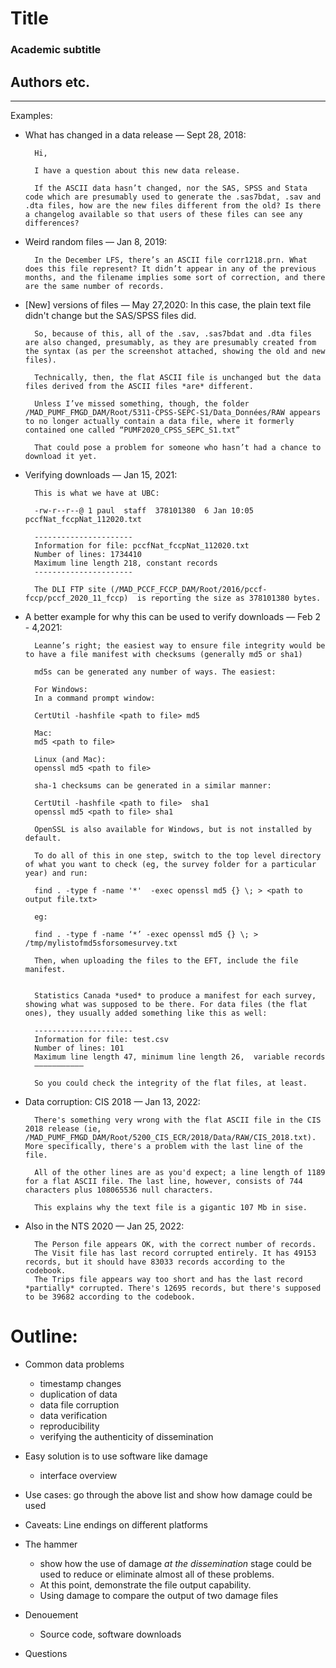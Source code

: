 <style>
.container{
  display: flex;
}
.col {
  flex: 1;
  vertical-align:top;
  /*text-align: left*/
}
.left {text-align:left !important;}
.top {vertical-align:top !important;}

</style>


# Title 
### Academic subtitle

## Authors etc. 
---
Examples:

* What has changed in a data release — Sept 28, 2018:

		Hi,

		I have a question about this new data release.

		If the ASCII data hasn’t changed, nor the SAS, SPSS and Stata code which are presumably used to generate the .sas7bdat, .sav and .dta files, how are the new files different from the old? Is there a changelog available so that users of these files can see any differences?

* Weird random files — Jan 8, 2019:

		In the December LFS, there’s an ASCII file corr1218.prn. What does this file represent? It didn’t appear in any of the previous months, and the filename implies some sort of correction, and there are the same number of records.

* [New] versions of files — May 27,2020:
In this case, the plain text file didn't change but the SAS/SPSS files did.

		So, because of this, all of the .sav, .sas7bdat and .dta files are also changed, presumably, as they are presumably created from the syntax (as per the screenshot attached, showing the old and new files).

		Technically, then, the flat ASCII file is unchanged but the data files derived from the ASCII files *are* different.

		Unless I’ve missed something, though, the folder /MAD_PUMF_FMGD_DAM/Root/5311-CPSS-SEPC-S1/Data_Données/RAW appears to no longer actually contain a data file, where it formerly contained one called “PUMF2020_CPSS_SEPC_S1.txt”

		That could pose a problem for someone who hasn’t had a chance to download it yet.

* Verifying downloads — Jan 15, 2021:

		This is what we have at UBC:

		-rw-r--r--@ 1 paul  staff  378101380  6 Jan 10:05 pccfNat_fccpNat_112020.txt

		----------------------
		Information for file: pccfNat_fccpNat_112020.txt
		Number of lines: 1734410
		Maximum line length 218, constant records
		----------------------

		The DLI FTP site (/MAD_PCCF_FCCP_DAM/Root/2016/pccf-fccp/pccf_2020_11_fccp)  is reporting the size as 378101380 bytes. 

* A better example for why this can be used to verify downloads — Feb 2 - 4,2021:

		Leanne’s right; the easiest way to ensure file integrity would be to have a file manifest with checksums (generally md5 or sha1)

		md5s can be generated any number of ways. The easiest:

		For Windows:
		In a command prompt window:

		CertUtil -hashfile <path to file> md5

		Mac:
		md5 <path to file>

		Linux (and Mac):
		openssl md5 <path to file>

		sha-1 checksums can be generated in a similar manner:

		CertUtil -hashfile <path to file>  sha1
		openssl md5 <path to file> sha1

		OpenSSL is also available for Windows, but is not installed by default.

		To do all of this in one step, switch to the top level directory of what you want to check (eg, the survey folder for a particular year) and run:

		find . -type f -name '*'  -exec openssl md5 {} \; > <path to output file.txt>

		eg:

		find . -type f -name ‘*’ -exec openssl md5 {} \; > /tmp/mylistofmd5sforsomesurvey.txt

		Then, when uploading the files to the EFT, include the file manifest.


		Statistics Canada *used* to produce a manifest for each survey, showing what was supposed to be there. For data files (the flat ones), they usually added something like this as well:

		----------------------
		Information for file: test.csv
		Number of lines: 101
		Maximum line length 47, minimum line length 26,  variable records
		———————————

		So you could check the integrity of the flat files, at least. 

* Data corruption: CIS 2018 — Jan 13, 2022:

		There's something very wrong with the flat ASCII file in the CIS 2018 release (ie, /MAD_PUMF_FMGD_DAM/Root/5200_CIS_ECR/2018/Data/RAW/CIS_2018.txt). More specifically, there's a problem with the last line of the file.

		All of the other lines are as you'd expect; a line length of 1189 for a flat ASCII file. The last line, however, consists of 744 characters plus 108065536 null characters.

		This explains why the text file is a gigantic 107 Mb in sise.

* Also in the NTS 2020 — Jan 25, 2022: 

		The Person file appears OK, with the correct number of records.
		The Visit file has last record corrupted entirely. It has 49153 records, but it should have 83033 records according to the codebook.
		The Trips file appears way too short and has the last record *partially* corrupted. There's 12695 records, but there's supposed to be 39682 according to the codebook.


# Outline:

* Common data problems
	* timestamp changes
	* duplication of data
	* data file corruption
	* data verification
	* reproducibility
	* verifying the authenticity of dissemination

* Easy solution is to use software like damage
	* interface overview

* Use cases: go through the above list and show how damage could be used

* Caveats:
	Line endings on different platforms

* The hammer
	* show how the use of damage *at the dissemination* stage could be used to reduce or eliminate almost all of these problems.
	* At this point, demonstrate the file output capability.
	* Using damage to compare the output of two damage files

* Denouement
	* Source code, software downloads

* Questions


